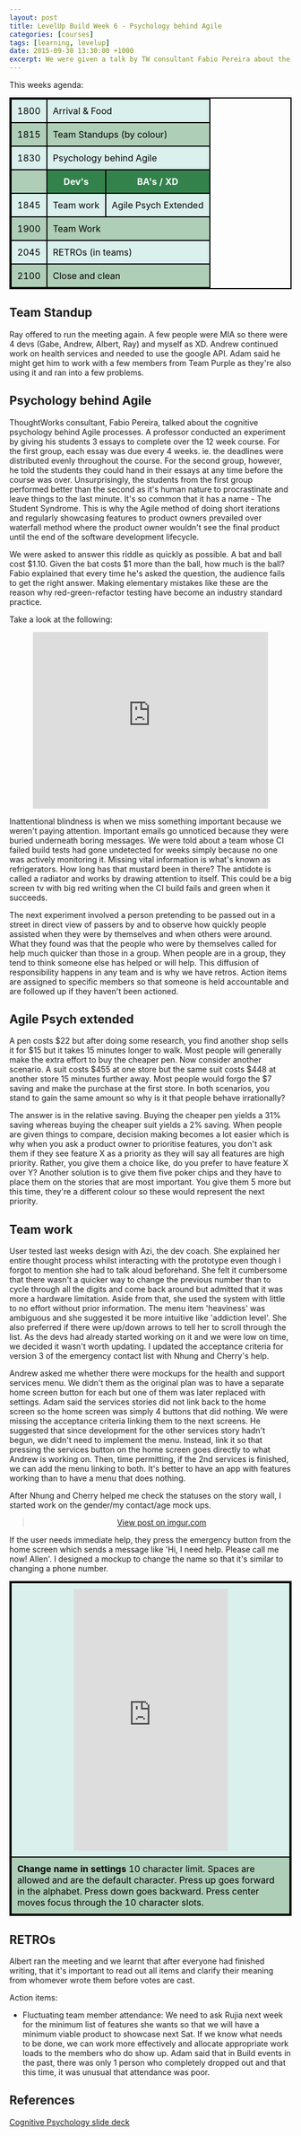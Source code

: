 ```yaml
---
layout: post
title: LevelUp Build Week 6 - Psychology behind Agile
categories: [courses]
tags: [learning, levelup]
date: 2015-09-30 13:30:00 +1000
excerpt: We were given a talk by TW consultant Fabio Pereira about the cognitive psychology behind Agile processes. A professor conducted an experiment by giving his students 3 essays to complete over the 12 week course.  
---
```

<style>

table{
	margin: 0 auto;
    border-collapse: collapse;
    border-spacing: 0;
    border:2px solid #000000;
}

th{
    background: #33824c;
    color: white;
}

th, td{
    border:2px solid #000000;
    padding: 10px;
}

td{
	color: black;
}

tr:nth-child(even){
	background: #afceb8;
}

tr:nth-child(odd){
	background: #daf0ed;
}
</style>

This weeks agenda:

<table>
	<tr><td>1800</td><td colspan="2">Arrival & Food</td></tr>
	<tr><td>1815</td><td colspan="2">Team Standups (by colour)</td></tr>
	<tr><td>1830</td><td colspan="2">Psychology behind Agile</td></tr>
	<tr><td></td><th>Dev's</th><th>BA's / XD</th></tr>
	<tr><td>1845</td><td>Team work</td><td>Agile Psych Extended</td></tr>
	<tr><td>1900</td><td colspan="2">Team Work</td></tr>
	<tr><td>2045</td><td colspan="2">RETROs (in teams)</td></tr>
	<tr><td>2100</td><td colspan="2">Close and clean</td></tr>
</table>

## Team Standup
Ray offered to run the meeting again.  A few people were MIA so there were 4 devs (Gabe, Andrew, Albert, Ray) and myself as XD.  Andrew continued work on health services and needed to use the google API.  Adam said he might get him to work with a few members from Team Purple as they're also using it and ran into a few problems.  

## Psychology behind Agile
ThoughtWorks consultant, Fabio Pereira, talked about the cognitive psychology behind Agile processes. A professor conducted an experiment by giving his students 3 essays to complete over the 12 week course.  For the first group, each essay was due every 4 weeks. ie. the deadlines were distributed evenly throughout the course. For the second group, however, he told the students they could hand in their essays at any time before the course was over. Unsurprisingly, the students from the first group performed better than the second as it's human nature to procrastinate and leave things to the last minute. It's so common that it has a name - The Student Syndrome. This is why the Agile method of doing short iterations and regularly showcasing features to product owners prevailed over waterfall method where the product owner wouldn't see the final product until the end of the software development lifecycle. 

We were asked to answer this riddle as quickly as possible. A bat and ball cost $1.10. Given the bat costs $1 more than the ball, how much is the ball? Fabio explained that every time he's asked the question, the audience fails to get the right answer. Making elementary mistakes like these are the reason why red-green-refactor testing have become an industry standard practice.    

Take a look at the following:

<div style="text-align:center; width:100%"><iframe width="420" height="315" src="https://www.youtube.com/embed/vJG698U2Mvo" frameborder="0" allowfullscreen></iframe></div>

Inattentional blindness is when we miss something important because we weren't paying attention. Important emails go unnoticed because they were buried underneath boring messages. We were told about a team whose CI failed build tests had gone undetected for weeks simply because no one was actively monitoring it.  Missing vital information is what's known as refrigerators. How long has that mustard been in there? The antidote is called a radiator and works by drawing attention to itself. This could be a big screen tv with big red writing when the CI build fails and green when it succeeds.

The next experiment involved a person pretending to be passed out in a street in direct view of passers by and to observe how quickly people assisted when they were by themselves and when others were around. What they found was that the people who were by themselves called for help much quicker than those in a group. When people are in a group, they tend to think someone else has helped or will help. This diffusion of responsibility happens in any team and is why we have retros. Action items are assigned to specific members so that someone is held accountable and are followed up if they haven't been actioned. 

## Agile Psych extended

A pen costs $22 but after doing some research, you find another shop sells it for $15 but it takes 15 minutes longer to walk. Most people will generally make the extra effort to buy the cheaper pen. Now consider another scenario. A suit costs $455 at one store but the same suit costs $448 at another store 15 minutes further away. Most people would forgo the $7 saving and make the purchase at the first store. In both scenarios, you stand to gain the same amount so why is it that people behave irrationally? 

The answer is in the relative saving. Buying the cheaper pen yields a 31% saving whereas buying the cheaper suit yields a 2% saving. When people are given things to compare, decision making becomes a lot easier which is why when you ask a product owner to prioritise features, you don't ask them if they see feature X as a priority as they will say all features are high priority. Rather, you give them a choice like, do you prefer to have feature X over Y? Another solution is to give them five poker chips and they have to place them on the stories that are most important. You give them 5 more but this time, they're a different colour so these would represent the next priority.

## Team work
User tested last weeks design with Azi, the dev coach. She explained her entire thought process whilst interacting with the prototype even though I forgot to mention she had to talk aloud beforehand. She felt it cumbersome that there wasn't a quicker way to change the previous number than to cycle through all the digits and come back around but admitted that it was more a hardware limitation. Aside from that, she used the system with little to no effort without prior information. The menu item 'heaviness' was ambiguous and she suggested it be more intuitive like 'addiction level'. She also preferred if there were up/down arrows to tell her to scroll through the list. As the devs had already started working on it and we were low on time, we decided it wasn't worth updating. I updated the acceptance criteria for version 3 of the emergency contact list with Nhung and Cherry's help.   

Andrew asked me whether there were mockups for the health and support services menu. We didn't them as the original plan was to have a separate home screen button for each but one of them was later replaced with settings. Adam said the services stories did not link back to the home screen so the home screen was simply 4 buttons that did nothing. We were missing the acceptance criteria linking them to the next screens. He suggested that since development for the other services story hadn't begun, we didn't need to implement the menu. Instead, link it so that pressing the services button on the home screen goes directly to what Andrew is working on. Then, time permitting, if the 2nd services is finished, we can add the menu linking to both. It's better to have an app with features working than to have a menu that does nothing. 

After Nhung and Cherry helped me check the statuses on the story wall, I started work on the gender/my contact/age mock ups.

<div style="text-align:center; width:100%"><blockquote class="imgur-embed-pub" lang="en" data-id="a/h1FJ6"><a href="//imgur.com/a/h1FJ6">View post on imgur.com</a></blockquote><script async src="//s.imgur.com/min/embed.js" charset="utf-8"></script></div>

If the user needs immediate help, they press the emergency button from the home screen which sends a message like 'Hi, I need help. Please call me now! Allen'. I designed a mockup to change the name so that it's similar to changing a phone number. 

<table><tr><td><div style="text-align:center; width:100%"><iframe src="https://marvelapp.com/c39hh9?emb=1" width="275" height="467" allowTransparency="true" frameborder="0"></iframe></div></td></tr>
<tr><td><b>Change name in settings</b> 10 character limit. Spaces are allowed and are the default character. Press up goes forward in the alphabet. Press down goes backward. Press center moves focus through the 10 character slots.</td></tr>
</table>

## RETROs
Albert ran the meeting and we learnt that after everyone had finished writing, that it's important to read out all items and clarify their meaning from whomever wrote them before votes are cast. 

Action items:

* Fluctuating team member attendance: We need to ask Rujia next week for the minimum list of features she wants so that we will have a minimum viable product to showcase next Sat. If we know what needs to be done, we can work more effectively and allocate appropriate work loads to the members who do show up. Adam said that in Build events in the past, there was only 1 person who completely dropped out and that this time, it was unusual that attendance was poor. 

## References

[Cognitive Psychology slide deck](https://drive.google.com/open?id=0B6JIIawp8JvsVU5zMVh6ZDdMSjQ)